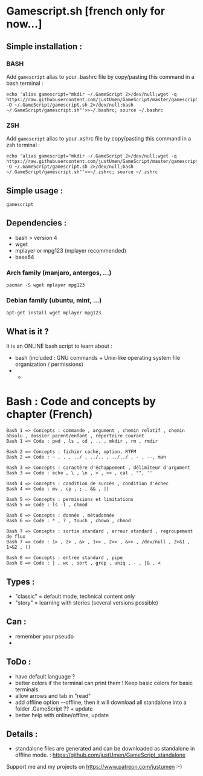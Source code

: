 # Gamescript.sh [french only for now...]

## Simple installation :

### BASH

Add `gamescript` alias to your .bashrc file by copy/pasting this command in a bash terminal :

    echo 'alias gamescript="mkdir ~/.GameScript 2>/dev/null;wget -q https://raw.githubusercontent.com/justUmen/GameScript/master/gamescript.sh -O ~/.GameScript/gamescript.sh 2>/dev/null;bash ~/.GameScript/gamescript.sh"'>>~/.bashrc; source ~/.bashrc

### ZSH

Add `gamescript` alias to your .xshrc file by copy/pasting this command in a zsh terminal :

    echo 'alias gamescript="mkdir ~/.GameScript 2>/dev/null;wget -q https://raw.githubusercontent.com/justUmen/GameScript/master/gamescript.sh -O ~/.GameScript/gamescript.sh 2>/dev/null;bash ~/.GameScript/gamescript.sh"'>>~/.zshrc; source ~/.zshrc

## Simple usage :

    gamescript

## Dependencies :

* bash > version 4
* wget
* mplayer or mpg123 (mplayer recommended)
* base64

### Arch family (manjaro, antergos, ...)

    pacman -S wget mplayer mpg123

### Debian family (ubuntu, mint, ...)

    apt-get install wget mplayer mpg123

## What is it ?

It is an ONLINE bash script to learn about :

* bash (included : GNU commands + Unix-like operating system file organization / permissions)
* -

# Bash : Code and concepts by chapter (French)

    Bash 1 => Concepts : commande , argument , chemin relatif , chemin absolu , dossier parent/enfant , répertoire courant
    Bash 1 => Code : pwd , ls , cd , .. , mkdir , rm , rmdir

    Bash 2 => Concepts : fichier caché, option, RTFM
    Bash 2 => Code : ~ , . , ../ , ../.. , ../../ , - , --, man

    Bash 3 => Concepts : caractère d'échappement , délimiteur d'argument
    Bash 3 => Code : echo , \ , \n , > , >> , cat , "", ''

    Bash 4 => Concepts : condition de succès , condition d'échec
    Bash 4 => Code : mv , cp , ; , && , ||

    Bash 5 => Concepts : permissions et limitations
    Bash 5 => Code : ls -l , chmod

    Bash 6 => Concepts : donnée , métadonnée
    Bash 6 => Code : * , ? , touch , chown , chmod

    Bash 7 => Concepts : sortie standard , erreur standard , regroupement de flux
    Bash 7 => Code : 1> , 2> , &> , 1>> , 2>> , &>> , /dev/null , 2>&1 , 1>&2 , ()

    Bash 8 => Concepts : entrée standard , pipe
    Bash 8 => Code : | , wc , sort , grep , uniq , - , |& , <

## Types :

* "classic" = default mode, technical content only
* "story" = learning with stories (several versions possible)

## Can :

* remember your pseudo
* 

## ToDo :

* have default language ?
* better colors if the terminal can print them ! Keep basic colors for basic terminals.
* allow arrows and tab in "read"
* add offline option --offline, then it will download all standalone into a folder .GameScript ?? + update
* better help with online/offline, update

## Details :

* standalone files are generated and can be downloaded as standalone in offline mode. : https://github.com/justUmen/GameScript_standalone

Support me and my projects on https://www.patreon.com/justumen :-)


